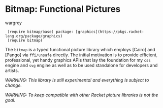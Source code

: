 # Bitmap: Functional Pictures

wargrey

```racket
 (require bitmap/base) package: [graphics](https://pkgs.racket-lang.org/package/graphics)
 (require bitmap)     
```

The `bitmap` is a typed functional picture library which employs
\[Cairo\] and \[Pango\] via `ffi/unsafe` directly. The initial
motivation is to provide efficient, professional, yet handy graphics
APIs that lay the foundation for my `css` engine and `svg` engine as
well as to be used standalone for developers and artists.

​_WARNING: This library is still experimental and everything is subject
to change._​

​_WARNING: To keep compatible with other Racket picture libraries is not
the goal._​


